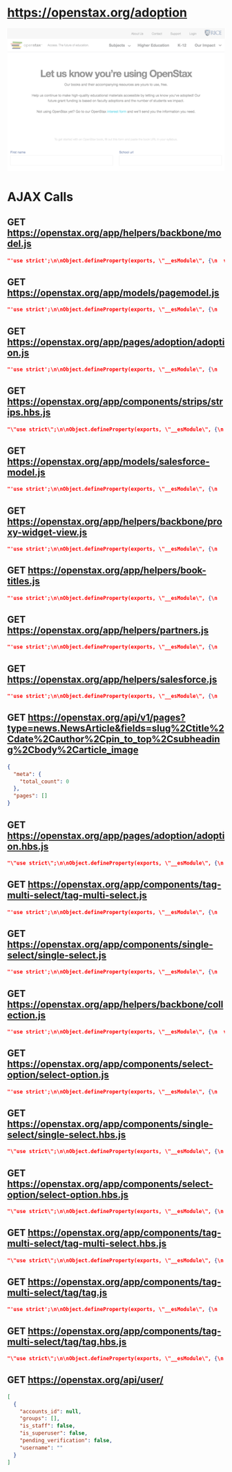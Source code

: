 # https://openstax.org/adoption

![image](./openstax.org_adoption.png)

# AJAX Calls

## GET https://openstax.org/app/helpers/backbone/model.js

```json
"'use strict';\n\nObject.defineProperty(exports, \"__esModule\", {\n  value: true\n});\n\nvar _backbone = require('backbone');\n\nvar _backbone2 = _interopRequir ... 376 more"
```

## GET https://openstax.org/app/models/pagemodel.js

```json
"'use strict';\n\nObject.defineProperty(exports, \"__esModule\", {\n    value: true\n});\nexports.default = undefined;\n\nvar _model = require('~/helpers/backbo ... 1958 more"
```

## GET https://openstax.org/app/pages/adoption/adoption.js

```json
"'use strict';\n\nObject.defineProperty(exports, \"__esModule\", {\n    value: true\n});\nexports.default = undefined;\n\nvar _createClass = function () { funct ... 5267 more"
```

## GET https://openstax.org/app/components/strips/strips.hbs.js

```json
"\"use strict\";\n\nObject.defineProperty(exports, \"__esModule\", {\n    value: true\n});\nexports.template = undefined;\n\nvar _handlebars = require(\"handlebars ... 534 more"
```

## GET https://openstax.org/app/models/salesforce-model.js

```json
"'use strict';\n\nObject.defineProperty(exports, \"__esModule\", {\n    value: true\n});\n\nvar _slicedToArray = function () { function sliceIterator(arr, i) { ... 3159 more"
```

## GET https://openstax.org/app/helpers/backbone/proxy-widget-view.js

```json
"'use strict';\n\nObject.defineProperty(exports, \"__esModule\", {\n    value: true\n});\n\nvar _createClass = function () { function defineProperties(target,  ... 9833 more"
```

## GET https://openstax.org/app/helpers/book-titles.js

```json
"'use strict';\n\nObject.defineProperty(exports, \"__esModule\", {\n    value: true\n});\nvar comingSoon = ['American Government', 'Astronomy', 'Elementary Al ... 1457 more"
```

## GET https://openstax.org/app/helpers/partners.js

```json
"'use strict';\n\nObject.defineProperty(exports, \"__esModule\", {\n    value: true\n});\nvar partners = ['Cerego', 'CogBooks', 'Connect for Education', 'Cour ... 235 more"
```

## GET https://openstax.org/app/helpers/salesforce.js

```json
"'use strict';\n\nObject.defineProperty(exports, \"__esModule\", {\n    value: true\n});\n\nvar salesforce = {};\n\nsalesforce.populateAdoptionStatusOptions = fu ... 3223 more"
```

## GET https://openstax.org/api/v1/pages?type=news.NewsArticle&fields=slug%2Ctitle%2Cdate%2Cauthor%2Cpin_to_top%2Csubheading%2Cbody%2Carticle_image

```json
{
  "meta": {
    "total_count": 0
  },
  "pages": []
}
```

## GET https://openstax.org/app/pages/adoption/adoption.hbs.js

```json
"\"use strict\";\n\nObject.defineProperty(exports, \"__esModule\", {\n    value: true\n});\nexports.template = undefined;\n\nvar _typeof = typeof Symbol === \"func ... 10744 more"
```

## GET https://openstax.org/app/components/tag-multi-select/tag-multi-select.js

```json
"'use strict';\n\nObject.defineProperty(exports, \"__esModule\", {\n    value: true\n});\nexports.default = undefined;\n\nvar _createClass = function () { funct ... 11086 more"
```

## GET https://openstax.org/app/components/single-select/single-select.js

```json
"'use strict';\n\nObject.defineProperty(exports, \"__esModule\", {\n    value: true\n});\nexports.default = undefined;\n\nvar _createClass = function () { funct ... 10082 more"
```

## GET https://openstax.org/app/helpers/backbone/collection.js

```json
"'use strict';\n\nObject.defineProperty(exports, \"__esModule\", {\n  value: true\n});\n\nvar _backbone = require('backbone');\n\nvar _backbone2 = _interopRequir ... 396 more"
```

## GET https://openstax.org/app/components/select-option/select-option.js

```json
"'use strict';\n\nObject.defineProperty(exports, \"__esModule\", {\n    value: true\n});\nexports.default = undefined;\n\nvar _createClass = function () { funct ... 3948 more"
```

## GET https://openstax.org/app/components/single-select/single-select.hbs.js

```json
"\"use strict\";\n\nObject.defineProperty(exports, \"__esModule\", {\n    value: true\n});\nexports.template = undefined;\n\nvar _handlebars = require(\"handlebars ... 519 more"
```

## GET https://openstax.org/app/components/select-option/select-option.hbs.js

```json
"\"use strict\";\n\nObject.defineProperty(exports, \"__esModule\", {\n    value: true\n});\nexports.template = undefined;\n\nvar _handlebars = require(\"handlebars ... 733 more"
```

## GET https://openstax.org/app/components/tag-multi-select/tag-multi-select.hbs.js

```json
"\"use strict\";\n\nObject.defineProperty(exports, \"__esModule\", {\n    value: true\n});\nexports.template = undefined;\n\nvar _handlebars = require(\"handlebars ... 549 more"
```

## GET https://openstax.org/app/components/tag-multi-select/tag/tag.js

```json
"'use strict';\n\nObject.defineProperty(exports, \"__esModule\", {\n    value: true\n});\nexports.default = undefined;\n\nvar _createClass = function () { funct ... 3534 more"
```

## GET https://openstax.org/app/components/tag-multi-select/tag/tag.hbs.js

```json
"\"use strict\";\n\nObject.defineProperty(exports, \"__esModule\", {\n    value: true\n});\nexports.template = undefined;\n\nvar _handlebars = require(\"handlebars ... 780 more"
```

## GET https://openstax.org/api/user/

```json
[
  {
    "accounts_id": null,
    "groups": [],
    "is_staff": false,
    "is_superuser": false,
    "pending_verification": false,
    "username": ""
  }
]
```

